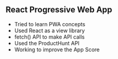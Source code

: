 ## React Progressive  Web App

- Tried to learn PWA concepts 
- Used React as a view library
- fetch() API to make API calls
- Used the ProductHunt API
- Working to improve the App Score